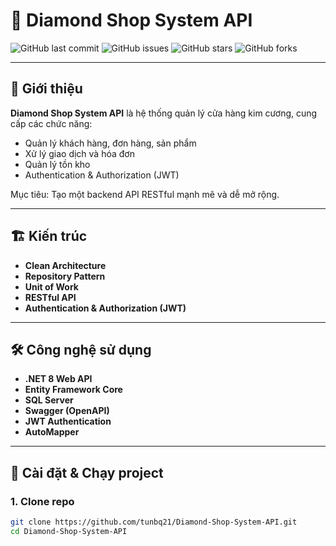 # 💎 Diamond Shop System API

![GitHub last commit](https://img.shields.io/github/last-commit/tunbq21/Diamond-Shop-System-API)
![GitHub issues](https://img.shields.io/github/issues/tunbq21/Diamond-Shop-System-API)
![GitHub stars](https://img.shields.io/github/stars/tunbq21/Diamond-Shop-System-API?style=social)
![GitHub forks](https://img.shields.io/github/forks/tunbq21/Diamond-Shop-System-API?style=social)

---

## 📌 Giới thiệu
**Diamond Shop System API** là hệ thống quản lý cửa hàng kim cương, cung cấp các chức năng:
- Quản lý khách hàng, đơn hàng, sản phẩm
- Xử lý giao dịch và hóa đơn
- Quản lý tồn kho
- Authentication & Authorization (JWT)

Mục tiêu: Tạo một backend API RESTful mạnh mẽ và dễ mở rộng.

---

## 🏗️ Kiến trúc
- **Clean Architecture**
- **Repository Pattern**
- **Unit of Work**
- **RESTful API**
- **Authentication & Authorization (JWT)**

---

## 🛠️ Công nghệ sử dụng
- **.NET 8 Web API**
- **Entity Framework Core**
- **SQL Server**
- **Swagger (OpenAPI)**
- **JWT Authentication**
- **AutoMapper**

---

## 🚀 Cài đặt & Chạy project

### 1. Clone repo
```bash
git clone https://github.com/tunbq21/Diamond-Shop-System-API.git
cd Diamond-Shop-System-API
